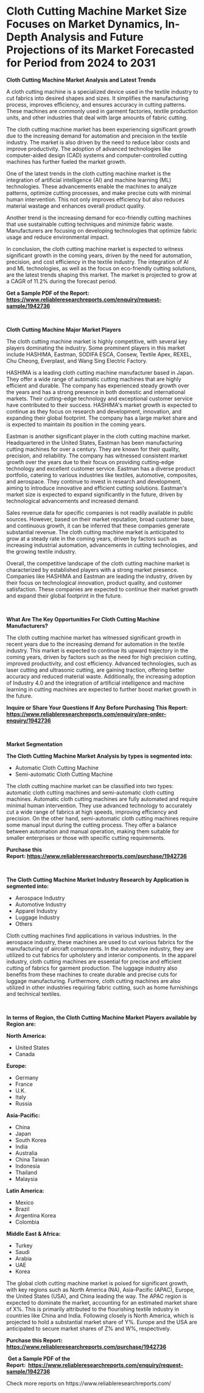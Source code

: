 <p><h1>Cloth Cutting Machine Market Size Focuses on Market Dynamics, In-Depth Analysis and Future Projections of its Market Forecasted for Period from 2024 to 2031</h1></p><p><strong>Cloth Cutting Machine Market Analysis and Latest Trends</strong></p>
<p><p>A cloth cutting machine is a specialized device used in the textile industry to cut fabrics into desired shapes and sizes. It simplifies the manufacturing process, improves efficiency, and ensures accuracy in cutting patterns. These machines are commonly used in garment factories, textile production units, and other industries that deal with large amounts of fabric cutting.</p><p>The cloth cutting machine market has been experiencing significant growth due to the increasing demand for automation and precision in the textile industry. The market is also driven by the need to reduce labor costs and improve productivity. The adoption of advanced technologies like computer-aided design (CAD) systems and computer-controlled cutting machines has further fueled the market growth.</p><p>One of the latest trends in the cloth cutting machine market is the integration of artificial intelligence (AI) and machine learning (ML) technologies. These advancements enable the machines to analyze patterns, optimize cutting processes, and make precise cuts with minimal human intervention. This not only improves efficiency but also reduces material wastage and enhances overall product quality.</p><p>Another trend is the increasing demand for eco-friendly cutting machines that use sustainable cutting techniques and minimize fabric waste. Manufacturers are focusing on developing technologies that optimize fabric usage and reduce environmental impact.</p><p>In conclusion, the cloth cutting machine market is expected to witness significant growth in the coming years, driven by the need for automation, precision, and cost efficiency in the textile industry. The integration of AI and ML technologies, as well as the focus on eco-friendly cutting solutions, are the latest trends shaping this market. The market is projected to grow at a CAGR of 11.2% during the forecast period.</p></p>
<p><strong>Get a Sample PDF of the Report:&nbsp; <a href="https://www.reliableresearchreports.com/enquiry/request-sample/1942736">https://www.reliableresearchreports.com/enquiry/request-sample/1942736</a></strong></p>
<p>&nbsp;</p>
<p><strong>Cloth Cutting Machine Major Market Players</strong></p>
<p><p>The cloth cutting machine market is highly competitive, with several key players dominating the industry. Some prominent players in this market include HASHIMA, Eastman, SODIFA ESCA, Consew, Textile Apex, REXEL, Chu Cheong, Everplast, and Wang Sing Electric Factory.</p><p>HASHIMA is a leading cloth cutting machine manufacturer based in Japan. They offer a wide range of automatic cutting machines that are highly efficient and durable. The company has experienced steady growth over the years and has a strong presence in both domestic and international markets. Their cutting-edge technology and exceptional customer service have contributed to their success. HASHIMA's market growth is expected to continue as they focus on research and development, innovation, and expanding their global footprint. The company has a large market share and is expected to maintain its position in the coming years.</p><p>Eastman is another significant player in the cloth cutting machine market. Headquartered in the United States, Eastman has been manufacturing cutting machines for over a century. They are known for their quality, precision, and reliability. The company has witnessed consistent market growth over the years due to their focus on providing cutting-edge technology and excellent customer service. Eastman has a diverse product portfolio, catering to various industries like textiles, automotive, composites, and aerospace. They continue to invest in research and development, aiming to introduce innovative and efficient cutting solutions. Eastman's market size is expected to expand significantly in the future, driven by technological advancements and increased demand.</p><p>Sales revenue data for specific companies is not readily available in public sources. However, based on their market reputation, broad customer base, and continuous growth, it can be inferred that these companies generate substantial revenue. The cloth cutting machine market is anticipated to grow at a steady rate in the coming years, driven by factors such as increasing industrial automation, advancements in cutting technologies, and the growing textile industry.</p><p>Overall, the competitive landscape of the cloth cutting machine market is characterized by established players with a strong market presence. Companies like HASHIMA and Eastman are leading the industry, driven by their focus on technological innovation, product quality, and customer satisfaction. These companies are expected to continue their market growth and expand their global footprint in the future.</p></p>
<p>&nbsp;</p>
<p><strong>What Are The Key Opportunities For Cloth Cutting Machine Manufacturers?</strong></p>
<p><p>The cloth cutting machine market has witnessed significant growth in recent years due to the increasing demand for automation in the textile industry. This market is expected to continue its upward trajectory in the coming years, driven by factors such as the need for high precision cutting, improved productivity, and cost efficiency. Advanced technologies, such as laser cutting and ultrasonic cutting, are gaining traction, offering better accuracy and reduced material waste. Additionally, the increasing adoption of Industry 4.0 and the integration of artificial intelligence and machine learning in cutting machines are expected to further boost market growth in the future.</p></p>
<p><strong>Inquire or Share Your Questions If Any Before Purchasing This Report: <a href="https://www.reliableresearchreports.com/enquiry/pre-order-enquiry/1942736">https://www.reliableresearchreports.com/enquiry/pre-order-enquiry/1942736</a></strong></p>
<p>&nbsp;</p>
<p><strong>Market Segmentation</strong></p>
<p><strong>The Cloth Cutting Machine Market Analysis by types is segmented into:</strong></p>
<p><ul><li>Automatic Cloth Cutting Machine</li><li>Semi-automatic Cloth Cutting Machine</li></ul></p>
<p><p>The cloth cutting machine market can be classified into two types: automatic cloth cutting machines and semi-automatic cloth cutting machines. Automatic cloth cutting machines are fully automated and require minimal human intervention. They use advanced technology to accurately cut a wide range of fabrics at high speeds, improving efficiency and precision. On the other hand, semi-automatic cloth cutting machines require some manual input during the cutting process. They offer a balance between automation and manual operation, making them suitable for smaller enterprises or those with specific cutting requirements.</p></p>
<p><strong>Purchase this Report:&nbsp;<a href="https://www.reliableresearchreports.com/purchase/1942736">https://www.reliableresearchreports.com/purchase/1942736</a></strong></p>
<p>&nbsp;</p>
<p><strong>The Cloth Cutting Machine Market Industry Research by Application is segmented into:</strong></p>
<p><ul><li>Aerospace Industry</li><li>Automotive Industry</li><li>Apparel Industry</li><li>Luggage Industry</li><li>Others</li></ul></p>
<p><p>Cloth cutting machines find applications in various industries. In the aerospace industry, these machines are used to cut various fabrics for the manufacturing of aircraft components. In the automotive industry, they are utilized to cut fabrics for upholstery and interior components. In the apparel industry, cloth cutting machines are essential for precise and efficient cutting of fabrics for garment production. The luggage industry also benefits from these machines to create durable and precise cuts for luggage manufacturing. Furthermore, cloth cutting machines are also utilized in other industries requiring fabric cutting, such as home furnishings and technical textiles.</p></p>
<p>&nbsp;</p>
<p><strong>In terms of Region, the Cloth Cutting Machine Market Players available by Region are:</strong></p>
<p>
    <p> <strong> North America: </strong>
        <ul>
            <li>United States</li>
            <li>Canada</li>
        </ul>
        </p> 
    <p> <strong> Europe: </strong>
        <ul>
            <li>Germany</li>
            <li>France</li>
            <li>U.K.</li>
            <li>Italy</li>
            <li>Russia</li>
        </ul>
        </p> 
    <p> <strong> Asia-Pacific: </strong>
        <ul>
            <li>China</li>
            <li>Japan</li>
            <li>South Korea</li>
            <li>India</li>
            <li>Australia</li>
            <li>China Taiwan</li>
            <li>Indonesia</li>
            <li>Thailand</li>
            <li>Malaysia</li>
        </ul>
        </p> 
    <p> <strong> Latin America: </strong>
        <ul>
            <li>Mexico</li>
            <li>Brazil</li>
            <li>Argentina Korea</li>
            <li>Colombia</li>
        </ul>
        </p> 
    <p> <strong> Middle East & Africa: </strong>
        <ul>
            <li>Turkey</li>
            <li>Saudi</li>
            <li>Arabia</li>
            <li>UAE</li>
            <li>Korea</li>
        </ul>
    </p>
    </p>
<p><p>The global cloth cutting machine market is poised for significant growth, with key regions such as North America (NA), Asia-Pacific (APAC), Europe, the United States (USA), and China leading the way. The APAC region is expected to dominate the market, accounting for an estimated market share of X%. This is primarily attributed to the flourishing textile industry in countries like China and India. Following closely is North America, which is projected to hold a substantial market share of Y%. Europe and the USA are anticipated to secure market shares of Z% and W%, respectively.</p></p>
<p><strong>Purchase this Report: <a href="https://www.reliableresearchreports.com/purchase/1942736">https://www.reliableresearchreports.com/purchase/1942736</a></strong></p>
<p>&nbsp;<strong>Get a Sample PDF of the Report:&nbsp;&nbsp;<a href="https://www.reliableresearchreports.com/enquiry/request-sample/1942736">https://www.reliableresearchreports.com/enquiry/request-sample/1942736</a></strong></p>
<p><strong></strong></p>
<p>Check more reports on https://www.reliableresearchreports.com/</p>